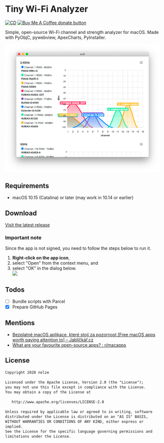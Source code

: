 # Tiny Wi-Fi Analyzer

[![CD](https://github.com/nolze/tiny-wifi-analyzer/workflows/CD/badge.svg)](https://github.com/nolze/tiny-wifi-analyzer/actions?query=workflow%3ACD)
<a href="https://www.buymeacoffee.com/nolze" title="Donate to this project using Buy Me A Coffee"><img src="https://img.shields.io/badge/Buy%20Me%20A%20Coffee-donate-orange.svg" alt="Buy Me A Coffee donate button" /></a>

Simple, open-source Wi-Fi channel and strength analyzer for macOS.
Made with PyObjC, pywebview, ApexCharts, PyInstaller.

![screenshot](assets/screenshot.png)

## Requirements

* macOS 10.15 (Catalina) or later (may work in 10.14 or earlier)

## Download

[Visit the latest release](https://github.com/nolze/tiny-wifi-analyzer/releases/latest/)

### Important note

Since the app is not signed, you need to follow the steps below to run it.

1. **Right-click on the app icon**,
2. select "Open" from the context menu, and
3. select "OK" in the dialog below.\
   <img src="https://user-images.githubusercontent.com/291323/179491872-3a9e6c4c-b8cb-4081-ac88-bd1817d6ba4d.png" width="300px">

## Todos

* [ ] Bundle scripts with Parcel
* [x] Prepare GitHub Pages

## Mentions

- [Bezplatné macOS aplikace, které stojí za pozornost [Free macOS apps worth paying attention to] – Jablíčkář.cz](https://jablickar.cz/bezplatne-macos-aplikace-ktere-stoji-za-pozornost-stredove-tlacitko-prepinani-aplikaci-a-virtualizace/4/)
- [What are your favourite open-source apps? : r/macapps](https://www.reddit.com/r/macapps/comments/140bl4x/comment/jmx1o5g/)

## License

```
Copyright 2020 nolze

Licensed under the Apache License, Version 2.0 (the "License");
you may not use this file except in compliance with the License.
You may obtain a copy of the License at

   http://www.apache.org/licenses/LICENSE-2.0

Unless required by applicable law or agreed to in writing, software
distributed under the License is distributed on an "AS IS" BASIS,
WITHOUT WARRANTIES OR CONDITIONS OF ANY KIND, either express or implied.
See the License for the specific language governing permissions and
limitations under the License.
```
